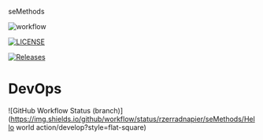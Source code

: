 seMethods

![workflow](https://github.com/rzerradnapier/seMethods/actions/workflows/main.yml/badge.svg)

[![LICENSE](https://img.shields.io/github/license/rzerradnapier/devops.svg?style=flat-square)](https://github.com/rzerradnapier/devops/blob/master/LICENSE)

[![Releases](https://img.shields.io/github/release/rzerradnapier/devops/all.svg?style=flat-square)](https://github.com/rzerradnapier/devops/releases)

# DevOps
![GitHub Workflow Status (branch)](https://img.shields.io/github/workflow/status/rzerradnapier/seMethods/Hello world action/develop?style=flat-square)
